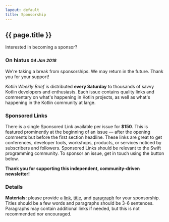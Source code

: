 ```yaml
---
layout: default
title: Sponsorship
---
```


<div class="row">
<div class="col-sm-10 col-sm-offset-1 col-md-10 col-md-offset-1">

<h2 class="text-center">{{ page.title }}</h2>
<p class="lead text-center">Interested in becoming a sponsor?</p>

<div class="alert alert-danger" role="alert">
    <h3>On hiatus <small class="text-danger"><i>04 Jan 2018</i></small></h3>
    <p>We're taking a break from sponsorships. We may return in the future. Thank you for your support!</p>
</div>

<p>
<i>Kotlin Weekly Brief</i> is distributed <b>every Saturday</b> to thousands of savvy Kotlin developers and enthusiasts.
Each issue contains quality links and commentary on what's happening in Kotlin projects,
as well as what's happening in the Kotlin community at large.
</p>

<h3>Sponsored Links</h3>
<p>
There is a single Sponsored Link available per issue for <b>$150</b>.
This is featured prominently at the beginning of an issue &mdash; after the opening comments but before the first section headline.
These links are great to get conferences, developer tools, workshops, products, or services noticed by subscribers and followers.
Sponsored Links should be relevant to the Swift programming community. To sponsor an issue, get in touch using the button below.
</p>

<p class="text-muted text-center">
<b>Thank you for supporting this independent, community-driven newsletter!</b>
</p>

<h3>Details</h3>
<p>
<b>Materials:</b> please provide a <u>link</u>, <u>title</u>, and <u>paragraph</u> for your sponsorship. Titles should be a few words and paragraphs should be 3-6 sentences. Paragraphs may contain additional links if needed, but this is not recommended nor encouraged.
</p>


</div> <!-- col -->
</div> <!-- row -->
